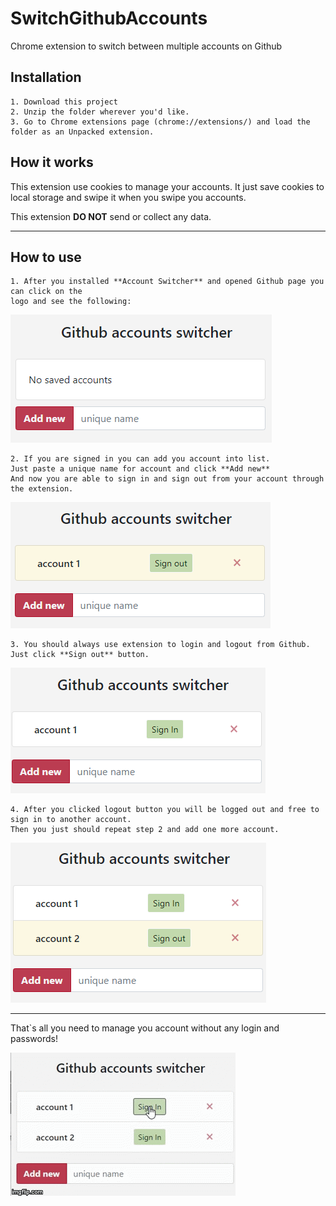 # SwitchGithubAccounts
Chrome extension to switch between multiple accounts on Github

## Installation

    1. Download this project
    2. Unzip the folder wherever you'd like.
    3. Go to Chrome extensions page (chrome://extensions/) and load the folder as an Unpacked extension.
    
## How it works

This extension use cookies to manage your accounts.
It just save cookies to local storage and swipe it when you swipe you accounts.

This extension **DO NOT** send or collect any data.

___
    
## How to use

    1. After you installed **Account Switcher** and opened Github page you can click on the 
    logo and see the following:


![Start](media/start.png)

    2. If you are signed in you can add you account into list. 
    Just paste a unique name for account and click **Add new**
    And now you are able to sign in and sign out from your account through the extension.
  
![New account](media/new_account.png)

    3. You should always use extension to login and logout from Github. Just click **Sign out** button.
    
![Signed_out](media/signed_out.png)

    4. After you clicked logout button you will be logged out and free to sign in to another account.
    Then you just should repeat step 2 and add one more account.
    
![Second account](media/second_account.png)

___

That`s all you need to manage you account without any login and passwords!

![end](media/video.gif)


